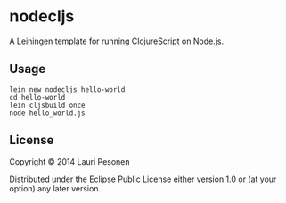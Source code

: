 # nodecljs

A Leiningen template for running ClojureScript on Node.js.

## Usage

```
lein new nodecljs hello-world
cd hello-world
lein cljsbuild once
node hello_world.js
```

## License

Copyright © 2014 Lauri Pesonen

Distributed under the Eclipse Public License either version 1.0 or (at
your option) any later version.
